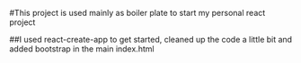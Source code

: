 #This project is used mainly as boiler plate to start my personal react project

##I used react-create-app to get started, cleaned up the code a little bit and added bootstrap in the main index.html 